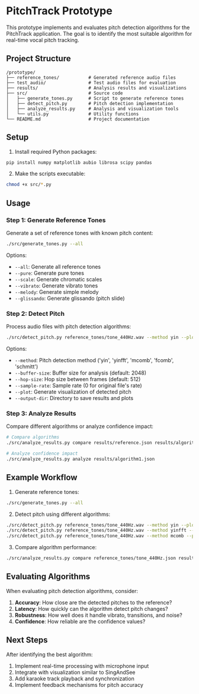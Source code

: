 # PitchTrack Prototype

This prototype implements and evaluates pitch detection algorithms for the PitchTrack application. The goal is to identify the most suitable algorithm for real-time vocal pitch tracking.

## Project Structure

```
/prototype/
├── reference_tones/           # Generated reference audio files
├── test_audio/                # Test audio files for evaluation
├── results/                   # Analysis results and visualizations
├── src/                       # Source code
│   ├── generate_tones.py      # Script to generate reference tones
│   ├── detect_pitch.py        # Pitch detection implementation
│   ├── analyze_results.py     # Analysis and visualization tools
│   └── utils.py               # Utility functions
└── README.md                  # Project documentation
```

## Setup

1. Install required Python packages:

```bash
pip install numpy matplotlib aubio librosa scipy pandas
```

2. Make the scripts executable:

```bash
chmod +x src/*.py
```

## Usage

### Step 1: Generate Reference Tones

Generate a set of reference tones with known pitch content:

```bash
./src/generate_tones.py --all
```

Options:
- `--all`: Generate all reference tones
- `--pure`: Generate pure tones
- `--scale`: Generate chromatic scales
- `--vibrato`: Generate vibrato tones
- `--melody`: Generate simple melody
- `--glissando`: Generate glissando (pitch slide)

### Step 2: Detect Pitch

Process audio files with pitch detection algorithms:

```bash
./src/detect_pitch.py reference_tones/tone_440Hz.wav --method yin --plot
```

Options:
- `--method`: Pitch detection method ('yin', 'yinfft', 'mcomb', 'fcomb', 'schmitt')
- `--buffer-size`: Buffer size for analysis (default: 2048)
- `--hop-size`: Hop size between frames (default: 512)
- `--sample-rate`: Sample rate (0 for original file's rate)
- `--plot`: Generate visualization of detected pitch
- `--output-dir`: Directory to save results and plots

### Step 3: Analyze Results

Compare different algorithms or analyze confidence impact:

```bash
# Compare algorithms
./src/analyze_results.py compare results/reference.json results/algorithm1.json results/algorithm2.json

# Analyze confidence impact
./src/analyze_results.py analyze results/algorithm1.json
```

## Example Workflow

1. Generate reference tones:

```bash
./src/generate_tones.py --all
```

2. Detect pitch using different algorithms:

```bash
./src/detect_pitch.py reference_tones/tone_440Hz.wav --method yin --plot
./src/detect_pitch.py reference_tones/tone_440Hz.wav --method yinfft --plot
./src/detect_pitch.py reference_tones/tone_440Hz.wav --method mcomb --plot
```

3. Compare algorithm performance:

```bash
./src/analyze_results.py compare reference_tones/tone_440Hz.json results/tone_440Hz_yin.json results/tone_440Hz_yinfft.json results/tone_440Hz_mcomb.json
```

## Evaluating Algorithms

When evaluating pitch detection algorithms, consider:

1. **Accuracy**: How close are the detected pitches to the reference?
2. **Latency**: How quickly can the algorithm detect pitch changes?
3. **Robustness**: How well does it handle vibrato, transitions, and noise?
4. **Confidence**: How reliable are the confidence values?

## Next Steps

After identifying the best algorithm:

1. Implement real-time processing with microphone input
2. Integrate with visualization similar to SingAndSee
3. Add karaoke track playback and synchronization
4. Implement feedback mechanisms for pitch accuracy
